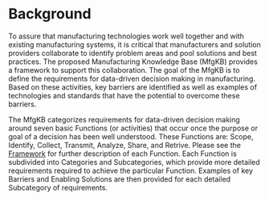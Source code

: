 # Background

To assure that manufacturing technologies work well together and with existing manufacturing systems, it is critical that manufacturers and solution providers collaborate to identify problem areas and pool solutions and best practices. The proposed Manufacturing Knowledge Base (MfgKB) provides a framework to support this collaboration. The goal of the MfgKB is to define the requirements for data-driven decision making in manufacturing. Based on these activities, key barriers are identified as well as examples of technologies and standards that have the potential to overcome these barriers.

The MfgKB categorizes requirements for data-driven decision making around seven basic Functions (or activities) that occur once the purpose or goal of a decision has been well understood. These Functions are: Scope, Identify, Collect, Transmit, Analyze, Share, and Retrive. Please see the [Framework](Framework.xlsx) for further description of each Function. Each Function is subdivided into Categories and Subcategories, which provide more detailed requirements required to achieve the particular Function. Examples of key Barriers and Enabling Solutions are then provided for each detailed Subcategory of requirements.